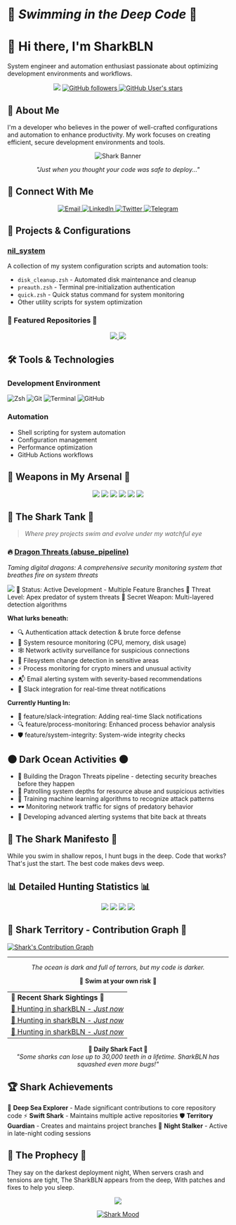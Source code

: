 # 🦈 *Swimming in the Deep Code* 🦈
# 👋 Hi there, I'm SharkBLN 

System engineer and automation enthusiast passionate about optimizing development environments and workflows.

<div align="center">
  <img src="https://komarev.com/ghpvc/?username=SharkBLN&style=flat-square&color=00AEFF&label=Profile%20Views">
  <a href="https://github.com/SharkBLN?tab=followers">
    <img src="https://img.shields.io/github/followers/SharkBLN?style=social" alt="GitHub followers">
  </a>
  <a href="https://github.com/SharkBLN?tab=stars">
    <img src="https://img.shields.io/github/stars/SharkBLN?affiliations=OWNER%2CCOLLABORATOR&style=social" alt="GitHub User's stars">
  </a>
</div>

## 🧰 About Me

I'm a developer who believes in the power of well-crafted configurations and automation to enhance productivity. My work focuses on creating efficient, secure development environments and tools.

<div align="center">
  
  ![Shark Banner](https://media.giphy.com/media/XbPUJYQOjK7rrEVdPt/giphy.gif)

  *"Just when you thought your code was safe to deploy..."*
</div>

## 📱 Connect With Me
<p align="center">
  <a href="mailto:your.email@example.com">
    <img src="https://img.shields.io/badge/Email-00AEFF?style=for-the-badge&logo=gmail&logoColor=white" alt="Email">
  </a>
  <a href="https://www.linkedin.com/in/yourusername">
    <img src="https://img.shields.io/badge/LinkedIn-0077B5?style=for-the-badge&logo=linkedin&logoColor=white" alt="LinkedIn">
  </a>
  <a href="https://twitter.com/yourusername">
    <img src="https://img.shields.io/badge/Twitter-1DA1F2?style=for-the-badge&logo=twitter&logoColor=white" alt="Twitter">
  </a>
  <a href="https://t.me/yourusername">
    <img src="https://img.shields.io/badge/Telegram-2CA5E0?style=for-the-badge&logo=telegram&logoColor=white" alt="Telegram">
  </a>
</p>

## 🚀 Projects & Configurations

### [nil_system](https://github.com/sharkBLN/nil_system)
A collection of my system configuration scripts and automation tools:
- `disk_cleanup.zsh` - Automated disk maintenance and cleanup
- `preauth.zsh` - Terminal pre-initialization authentication
- `quick.zsh` - Quick status command for system monitoring
- Other utility scripts for system optimization

### 🦑 Featured Repositories 🦑

<div align="center">
  <a href="https://github.com/sharkBLN/abuse_pipeline">
    <img src="https://github-readme-stats.vercel.app/api/pin/?username=sharkBLN&repo=abuse_pipeline&theme=dark&hide_border=true&bg_color=0D1117&title_color=00AEFF&icon_color=00AEFF&text_color=FFFFFF" />
  </a>
  <a href="https://github.com/sharkBLN/nil_system">
    <img src="https://github-readme-stats.vercel.app/api/pin/?username=sharkBLN&repo=nil_system&theme=dark&hide_border=true&bg_color=0D1117&title_color=00AEFF&icon_color=00AEFF&text_color=FFFFFF" />
  </a>
</div>

## 🛠️ Tools & Technologies

### Development Environment
![Zsh](https://img.shields.io/badge/-Zsh-black?style=flat-square&logo=gnu-bash)
![Git](https://img.shields.io/badge/-Git-black?style=flat-square&logo=git)
![Terminal](https://img.shields.io/badge/-Terminal-black?style=flat-square&logo=iterm2)
![GitHub](https://img.shields.io/badge/-GitHub-black?style=flat-square&logo=github)

### Automation
- Shell scripting for system automation
- Configuration management
- Performance optimization
- GitHub Actions workflows

## 🔱 Weapons in My Arsenal 🔱

<p align="center">
  <img src="https://img.shields.io/badge/python-deep_sea_blue-blue?style=for-the-badge&logo=python" />
  <img src="https://img.shields.io/badge/javascript-shark_tooth_white-grey?style=for-the-badge&logo=javascript" />
  <img src="https://img.shields.io/badge/security-blood_red-red?style=for-the-badge&logo=shield" />
  <img src="https://img.shields.io/badge/machine_learning-night_black-black?style=for-the-badge&logo=tensorflow" />
  <img src="https://img.shields.io/badge/kali_dragon-purple-purple?style=for-the-badge&logo=linux" />
  <img src="https://img.shields.io/badge/system_monitoring-teal-teal?style=for-the-badge&logo=grafana" />
</p>

## 🦑 The Shark Tank 🦑

> *Where prey projects swim and evolve under my watchful eye*

### 🔥 [Dragon Threats (abuse_pipeline)](https://github.com/sharkBLN/abuse_pipeline)
*Taming digital dragons: A comprehensive security monitoring system that breathes fire on system threats*

<img src="https://img.shields.io/github/stars/sharkBLN/abuse_pipeline?style=social" />
🐉 Status: Active Development - Multiple Feature Branches
🦈 Threat Level: Apex predator of system threats
🔮 Secret Weapon: Multi-layered detection algorithms

**What lurks beneath:**
- 🔍 Authentication attack detection & brute force defense
- 🧠 System resource monitoring (CPU, memory, disk usage)
- 🕸️ Network activity surveillance for suspicious connections
- 📁 Filesystem change detection in sensitive areas
- ⚡ Process monitoring for crypto miners and unusual activity
- 📬 Email alerting system with severity-based recommendations
- 💬 Slack integration for real-time threat notifications

**Currently Hunting In:**
- 🔄 feature/slack-integration: Adding real-time Slack notifications
- 🔍 feature/process-monitoring: Enhanced process behavior analysis
- 🛡️ feature/system-integrity: System-wide integrity checks

## 🌑 Dark Ocean Activities 🌑

- 🦈 Building the Dragon Threats pipeline - detecting security breaches before they happen
- 🌊 Patrolling system depths for resource abuse and suspicious activities
- 🧠 Training machine learning algorithms to recognize attack patterns
- 🕶️ Monitoring network traffic for signs of predatory behavior
- 🐉 Developing advanced alerting systems that bite back at threats

## 🌊 The Shark Manifesto 🌊
While you swim in shallow repos,
I hunt bugs in the deep.
Code that works? That's just the start.
The best code makes devs weep.

## 📊 Detailed Hunting Statistics 📊

<div align="center">
  <img src="https://github-readme-stats.vercel.app/api?username=SharkBLN&show_icons=true&theme=dark&hide_border=true&bg_color=0D1117&title_color=00AEFF&icon_color=00AEFF&text_color=FFFFFF&count_private=true&include_all_commits=true" />
  
  <img src="https://github-readme-streak-stats.herokuapp.com/?user=SharkBLN&theme=dark&hide_border=true&background=0D1117&stroke=00AEFF&ring=00AEFF&fire=00AEFF&currStreakNum=FFFFFF&sideNums=FFFFFF&currStreakLabel=00AEFF&sideLabels=00AEFF" />
  
  <img src="https://github-readme-stats.vercel.app/api/top-langs/?username=SharkBLN&layout=compact&theme=dark&hide_border=true&bg_color=0D1117&title_color=00AEFF&text_color=FFFFFF&langs_count=8&hide=html,css" />

  <a href="https://github.com/SharkBLN">
    <img src="https://github-profile-trophy.vercel.app/?username=SharkBLN&theme=nord&column=7&no-frame=true&no-bg=true" />
  </a>
</div>

## 🌊 Shark Territory - Contribution Graph 🌊

[![Shark's Contribution Graph](https://github-readme-activity-graph.vercel.app/graph?username=SharkBLN&bg_color=0D1117&color=00AEFF&line=00AEFF&point=FFFFFF&area=true&hide_border=true)](https://github.com/SharkBLN)

---

<div align="center">
  <i>The ocean is dark and full of terrors, but my code is darker.</i>
  
  🦈 <b>Swim at your own risk</b> 🦈
  
  <!-- Dynamic shark activity tracker -->
  <table>
    <tr>
      <td><b>🌊 Recent Shark Sightings 🌊</b></td>
    </tr>    <tr>
      <td>
        <a href="https://github.com/sharkBLN/sharkBLN">
          🦈 Hunting in sharkBLN - <i>Just now</i>
        </a>
      </td>
    </tr>
    <tr>
      <td>
        <a href="https://github.com/sharkBLN/sharkBLN">
          🦈 Hunting in sharkBLN - <i>Just now</i>
        </a>
      </td>
    </tr>
    <tr>
      <td>
        <a href="https://github.com/sharkBLN/sharkBLN">
          🦈 Hunting in sharkBLN - <i>Just now</i>
        </a>
      </td>
    </tr>
</table>
  
  <!-- Daily Shark Fact - Updated by GitHub Actions -->
  <b>🦈 Daily Shark Fact 🦈</b><br>
  <i>"Some sharks can lose up to 30,000 teeth in a lifetime. SharkBLN has squashed even more bugs!"</i>
</div>

## 🏆 Shark Achievements

🌊 **Deep Sea Explorer** - Made significant contributions to core repository code
⚡ **Swift Shark** - Maintains multiple active repositories
🛡️ **Territory Guardian** - Creates and maintains project branches
🌙 **Night Stalker** - Active in late-night coding sessions

## 🔮 The Prophecy 🔮
They say on the darkest deployment night,
When servers crash and tensions are tight,
The SharkBLN appears from the deep,
With patches and fixes to help you sleep.

<div align="center">
  <img src="https://profile-counter.glitch.me/SharkBLN/count.svg" />
  
  [![Shark Mood](https://img.shields.io/badge/Shark%20Mood-hungry%20for%20code-blue?style=for-the-badge)](https://github.com/SharkBLN)
</div>
